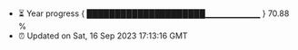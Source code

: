 - ⏳ Year progress { █████████████████████▁▁▁▁▁▁▁▁▁ } 70.88 %
- ⏰ Updated on Sat, 16 Sep 2023 17:13:16 GMT

